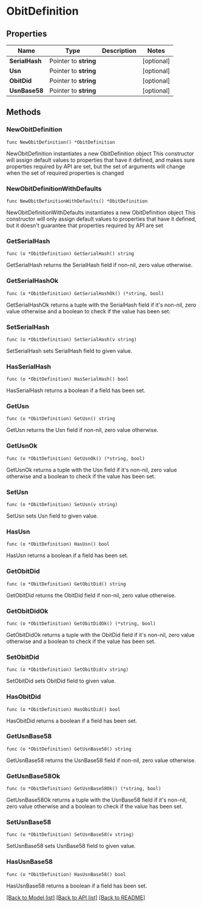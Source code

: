 # ObitDefinition

## Properties

Name | Type | Description | Notes
------------ | ------------- | ------------- | -------------
**SerialHash** | Pointer to **string** |  | [optional] 
**Usn** | Pointer to **string** |  | [optional] 
**ObitDid** | Pointer to **string** |  | [optional] 
**UsnBase58** | Pointer to **string** |  | [optional] 

## Methods

### NewObitDefinition

`func NewObitDefinition() *ObitDefinition`

NewObitDefinition instantiates a new ObitDefinition object
This constructor will assign default values to properties that have it defined,
and makes sure properties required by API are set, but the set of arguments
will change when the set of required properties is changed

### NewObitDefinitionWithDefaults

`func NewObitDefinitionWithDefaults() *ObitDefinition`

NewObitDefinitionWithDefaults instantiates a new ObitDefinition object
This constructor will only assign default values to properties that have it defined,
but it doesn't guarantee that properties required by API are set

### GetSerialHash

`func (o *ObitDefinition) GetSerialHash() string`

GetSerialHash returns the SerialHash field if non-nil, zero value otherwise.

### GetSerialHashOk

`func (o *ObitDefinition) GetSerialHashOk() (*string, bool)`

GetSerialHashOk returns a tuple with the SerialHash field if it's non-nil, zero value otherwise
and a boolean to check if the value has been set.

### SetSerialHash

`func (o *ObitDefinition) SetSerialHash(v string)`

SetSerialHash sets SerialHash field to given value.

### HasSerialHash

`func (o *ObitDefinition) HasSerialHash() bool`

HasSerialHash returns a boolean if a field has been set.

### GetUsn

`func (o *ObitDefinition) GetUsn() string`

GetUsn returns the Usn field if non-nil, zero value otherwise.

### GetUsnOk

`func (o *ObitDefinition) GetUsnOk() (*string, bool)`

GetUsnOk returns a tuple with the Usn field if it's non-nil, zero value otherwise
and a boolean to check if the value has been set.

### SetUsn

`func (o *ObitDefinition) SetUsn(v string)`

SetUsn sets Usn field to given value.

### HasUsn

`func (o *ObitDefinition) HasUsn() bool`

HasUsn returns a boolean if a field has been set.

### GetObitDid

`func (o *ObitDefinition) GetObitDid() string`

GetObitDid returns the ObitDid field if non-nil, zero value otherwise.

### GetObitDidOk

`func (o *ObitDefinition) GetObitDidOk() (*string, bool)`

GetObitDidOk returns a tuple with the ObitDid field if it's non-nil, zero value otherwise
and a boolean to check if the value has been set.

### SetObitDid

`func (o *ObitDefinition) SetObitDid(v string)`

SetObitDid sets ObitDid field to given value.

### HasObitDid

`func (o *ObitDefinition) HasObitDid() bool`

HasObitDid returns a boolean if a field has been set.

### GetUsnBase58

`func (o *ObitDefinition) GetUsnBase58() string`

GetUsnBase58 returns the UsnBase58 field if non-nil, zero value otherwise.

### GetUsnBase58Ok

`func (o *ObitDefinition) GetUsnBase58Ok() (*string, bool)`

GetUsnBase58Ok returns a tuple with the UsnBase58 field if it's non-nil, zero value otherwise
and a boolean to check if the value has been set.

### SetUsnBase58

`func (o *ObitDefinition) SetUsnBase58(v string)`

SetUsnBase58 sets UsnBase58 field to given value.

### HasUsnBase58

`func (o *ObitDefinition) HasUsnBase58() bool`

HasUsnBase58 returns a boolean if a field has been set.


[[Back to Model list]](../README.md#documentation-for-models) [[Back to API list]](../README.md#documentation-for-api-endpoints) [[Back to README]](../README.md)


